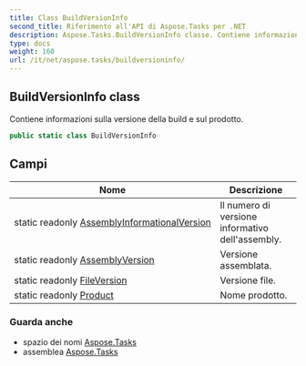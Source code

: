 ```yaml
---
title: Class BuildVersionInfo
second_title: Riferimento all'API di Aspose.Tasks per .NET
description: Aspose.Tasks.BuildVersionInfo classe. Contiene informazioni sulla versione della build e sul prodotto.
type: docs
weight: 160
url: /it/net/aspose.tasks/buildversioninfo/
---
```

## BuildVersionInfo class

Contiene informazioni sulla versione della build e sul prodotto.

```csharp
public static class BuildVersionInfo
```

## Campi

| Nome | Descrizione |
| --- | --- |
| static readonly [AssemblyInformationalVersion](../../aspose.tasks/buildversioninfo/assemblyinformationalversion/) | Il numero di versione informativo dell'assembly. |
| static readonly [AssemblyVersion](../../aspose.tasks/buildversioninfo/assemblyversion/) | Versione assemblata. |
| static readonly [FileVersion](../../aspose.tasks/buildversioninfo/fileversion/) | Versione file. |
| static readonly [Product](../../aspose.tasks/buildversioninfo/product/) | Nome prodotto. |

### Guarda anche

* spazio dei nomi [Aspose.Tasks](../../aspose.tasks/)
* assemblea [Aspose.Tasks](../../)


